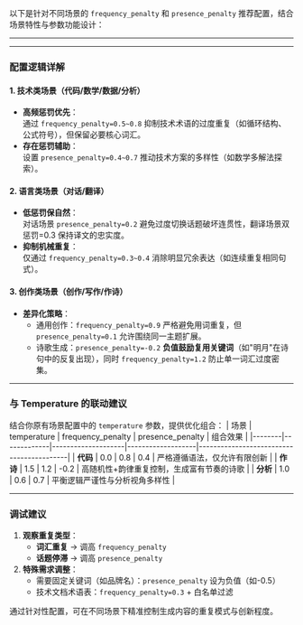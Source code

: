 以下是针对不同场景的 `frequency_penalty` 和 `presence_penalty` 推荐配置，结合场景特性与参数功能设计：

---



---

### **配置逻辑详解**
#### 1. **技术类场景（代码/数学/数据/分析）**
- **高频惩罚优先**：  
  通过 `frequency_penalty=0.5~0.8` 抑制技术术语的过度重复（如循环结构、公式符号），但保留必要核心词汇。
- **存在惩罚辅助**：  
  设置 `presence_penalty=0.4~0.7` 推动技术方案的多样性（如数学多解法探索）。

#### 2. **语言类场景（对话/翻译）**
- **低惩罚保自然**：  
  对话场景 `presence_penalty=0.2` 避免过度切换话题破坏连贯性，翻译场景双惩罚=0.3 保持译文的忠实度。
- **抑制机械重复**：  
  仅通过 `frequency_penalty=0.3~0.4` 消除明显冗余表达（如连续重复相同句式）。

#### 3. **创作类场景（创作/写作/作诗）**
- **差异化策略**：  
  - 通用创作：`frequency_penalty=0.9` 严格避免用词重复，但 `presence_penalty=0.1` 允许围绕同一主题扩展。  
  - 诗歌生成：`presence_penalty=-0.2` **负值鼓励复用关键词**（如"明月"在诗句中的反复出现），同时 `frequency_penalty=1.2` 防止单一词汇过度密集。

---

### **与 Temperature 的联动建议**
结合你原有场景配置中的 `temperature` 参数，提供优化组合：
| 场景   | temperature | frequency_penalty | presence_penalty | 组合效果                                  |
|--------|-------------|--------------------|-------------------|------------------------------------------|
| **代码** | 0.0         | 0.8                | 0.4               | 严格遵循语法，仅允许有限创新              |
| **作诗** | 1.5         | 1.2                | -0.2              | 高随机性+韵律重复控制，生成富有节奏的诗歌 |
| **分析** | 1.0         | 0.6                | 0.7               | 平衡逻辑严谨性与分析视角多样性            |

---

### **调试建议**
1. **观察重复类型**：  
   - **词汇重复** → 调高 `frequency_penalty`  
   - **话题停滞** → 调高 `presence_penalty`  
2. **特殊需求调整**：  
   - 需要固定关键词（如品牌名）：`presence_penalty` 设为负值（如-0.5）  
   - 技术文档术语表：`frequency_penalty=0.3` + 白名单过滤  

通过针对性配置，可在不同场景下精准控制生成内容的重复模式与创新程度。